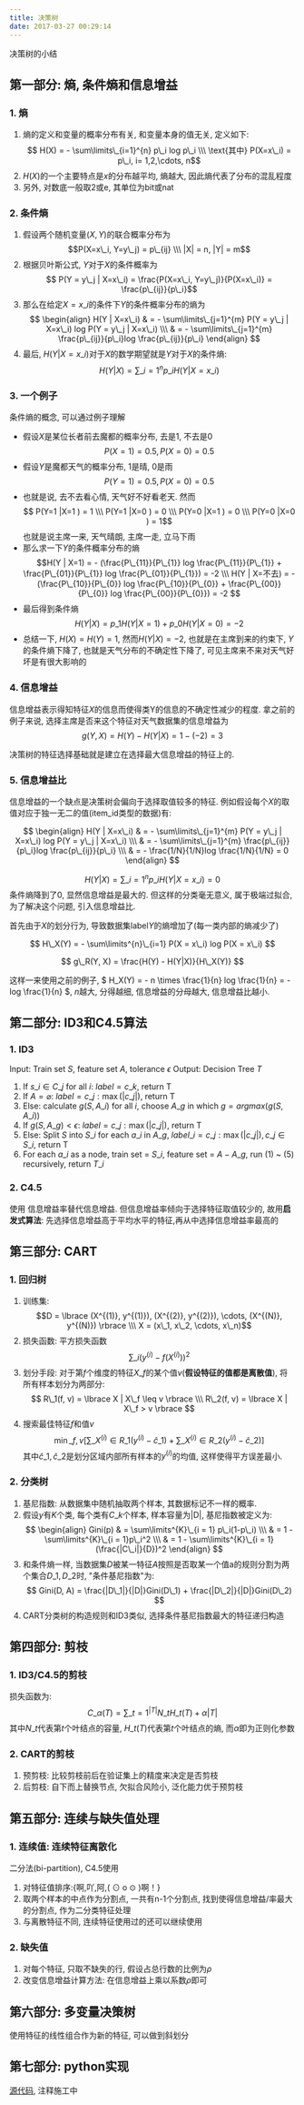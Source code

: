 ```yaml
---
title: 决策树
date: 2017-03-27 00:29:14
---
```


决策树的小结

<!--more-->

## 第一部分: 熵, 条件熵和信息增益

### 1. 熵
1. 熵的定义和变量的概率分布有关, 和变量本身的值无关, 定义如下:
 $$ H(X) = - \sum\limits\_{i=1}^{n} p\_i log p\_i \\\ 
 \text{其中} P(X=x\_i) = p\_i, i= 1,2,\cdots, n$$
2. $H(X)$的一个主要特点是$x$的分布越平均, 熵越大, 因此熵代表了分布的混乱程度
3. 另外, 对数底一般取2或e, 其单位为bit或nat

### 2. 条件熵
1. 假设两个随机变量$(X, Y)$的联合概率分布为$$P(X=x\_i, Y=y\_j) = p\_{ij} \\\ |X| = n, |Y| = m$$
2. 根据贝叶斯公式, $Y$对于$X$的条件概率为$$ P(Y = y\_j | X=x\_i) = \frac{P(X=x\_i, Y=y\_j)}{P(X=x\_i)} = \frac{p\_{ij}}{p\_i}$$
3. 那么在给定$X= x\_i$的条件下$Y$的条件概率分布的熵为
 $$
 \begin{align} 
 H(Y | X=x\_i) & = - \sum\limits\_{j=1}^{m} P(Y = y\_j | X=x\_i) log P(Y = y\_j | X=x\_i) \\\
 & =  - \sum\limits\_{j=1}^{m} \frac{p\_{ij}}{p\_i}log \frac{p\_{ij}}{p\_i}
 \end{align}
 $$
4. 最后, $H(Y | X=x\_i)$对于$X$的数学期望就是$Y$对于$X$的条件熵: 
 $$ H(Y | X) =  \sum\limits\_{i=1}^{n} p\_i H(Y | X=x\_i)$$

### 3. 一个例子
条件熵的概念, 可以通过例子理解

 - 假设$X$是某位长者前去魔都的概率分布, 去是1, 不去是0
 $$P(X=1) = 0.5, P(X=0) = 0.5$$
 - 假设$Y$是魔都天气的概率分布, 1是晴, 0是雨
 $$P(Y=1) = 0.5, P(X=0) = 0.5$$
 - 也就是说, 去不去看心情, 天气好不好看老天. 然而
 $$ P(Y=1 |X=1 ) = 1 \\\ P(Y=1 |X=0 ) = 0 \\\ P(Y=0 |X=1 ) = 0 \\\  P(Y=0 |X=0 ) = 1$$
 也就是说主席一来, 天气晴朗, 主席一走, 立马下雨
 - 那么求一下$Y$的条件概率分布的熵
 $$H(Y | X=1) = - (\frac{P\_{11}}{P\_{1}} log \frac{P\_{11}}{P\_{1}} + \frac{P\_{01}}{P\_{1}} log \frac{P\_{01}}{P\_{1}}) = -2 \\\
 H(Y | X=不去) = - (\frac{P\_{10}}{P\_{0}} log \frac{P\_{10}}{P\_{0}} + \frac{P\_{00}}{P\_{0}} log \frac{P\_{00}}{P\_{0}}) = -2
 $$
 - 最后得到条件熵 $$ H(Y | X) =p\_1 H(Y | X=1) + p\_0H(Y | X=0) = -2$$
 - 总结一下, $H(X) = H(Y) = 1$, 然而$H(Y | X) = -2$, 也就是在主席到来的约束下, $Y$的条件熵下降了, 也就是天气分布的不确定性下降了, 可见主席来不来对天气好坏是有很大影响的

### 4. 信息增益
信息增益表示得知特征$X$的信息而使得类Y的信息的不确定性减少的程度.
拿之前的例子来说, 选择主席是否来这个特征对天气数据集的信息增益为
$$ g(Y, X) = H(Y) - H(Y|X) = 1 - (-2) = 3$$

决策树的特征选择基础就是建立在选择最大信息增益的特征上的.

### 5. 信息增益比

信息增益的一个缺点是决策树会偏向于选择取值较多的特征. 例如假设每个$X$的取值对应于独一无二的值(item\_id类型的数据)有:

$$
\begin{align} 
H(Y | X=x\_i) & = - \sum\limits\_{j=1}^{m} P(Y = y\_j | X=x\_i) log P(Y = y\_j | X=x\_i) \\\
& = - \sum\limits\_{j=1}^{m} \frac{p\_{ij}}{p\_i}log \frac{p\_{ij}}{p\_i} \\\
& = - \frac{1/N}{1/N}log \frac{1/N}{1/N} = 0
\end{align}
$$

$$ H(Y | X) =  \sum\limits\_{i=1}^{n} p\_i H(Y | X=x\_i) = 0 $$
条件熵降到了0, 显然信息增益是最大的. 但这样的分类毫无意义, 属于极端过拟合, 为了解决这个问题, 引入信息增益比.

首先由于$X$的划分行为, 导致数据集label$Y$的熵增加了(每一类内部的熵减少了)

$$ H\_X(Y) = - \sum\limits^{n}\_{i=1} P(X = x\_i) log P(X = x\_i) $$

$$ g\_R(Y, X) = \frac{H(Y) - H(Y|X)}{H\_X(Y)} $$

这样一来使用之前的例子, $ H\_X(Y) = - n \times \frac{1}{n} log \frac{1}{n} = - log \frac{1}{n} $, $n$越大, 分得越细, 信息增益的分母越大, 信息增益比越小.

## 第二部分: ID3和C4.5算法

### 1. ID3
 Input: Train set $S$, feature set $A$, tolerance $\epsilon$
 Output: Decision Tree $T$

1. If $s\_i \in C\_j$ for all $i$: $label = c\_k$, return T 
2. If $A = \varnothing$: $label=c\_j: \max(|c\_j|)$, return T
3. Else: calculate $g(S, A\_i)$ for all $i$, choose $A\_g$ in which $g = argmax(g(S, A\_i))$
4. If $g(S, A\_g) < \epsilon$: $label= c\_j: \max(|c\_j|)$, return T
5.  Else: Split $S$ into $S\_i$ for each $a\_i$ in $A\_g$,  $label\_i= c\_j: \max(|c\_j|), c\_j \in S\_i$, return T
6. For each $a\_i$ as a node, train set = $S\_i$, feature set = $A - A\_g$, run (1) ~ (5) recursively, return $T\_i$

### 2. C4.5
 使用 信息增益率替代信息增益. 但信息增益率倾向于选择特征取值较少的, 故用**启发式算法**: 先选择信息增益高于平均水平的特征,再从中选择信息增益率最高的

## 第三部分: CART

### 1. 回归树

1. 训练集: 
 $$D = \lbrace (X^{(1)}, y^{(1)}), (X^{(2)}, y^{(2)}), \cdots, (X^{(N)}, y^{(N)})  \rbrace \\\ X = (x\_1, x\_2, \cdots, x\_n)$$
2. 损失函数: 平方损失函数
 $$\sum\limits\_i (y^{(i)} - f(X^{(i)}))^2$$
3. 划分手段: 对于第$f$个维度的特征$X\_f$的某个值$v$(**假设特征的值都是离散值**), 将所有样本划分为两部分:
 $$ R\_1(f, v) = \lbrace X | X\_f \leq v  \rbrace \\\ R\_2(f, v) = \lbrace X | X\_f > v  \rbrace $$
4. 搜索最佳特征$f$和值$v$
 $$ \min\limits\_{f, v}[\sum\limits\_{X^{(i)} \in R\_1} (y^{(i)} - \hat c\_1 ) + \sum\limits\_{X^{(i)} \in R\_2} (y^{(i)} - \hat c\_2 )] $$
 其中$\hat c\_1, \hat c\_2$是划分区域内部所有样本的$y^{(i)}$的均值, 这样使得平方误差最小.

### 2. 分类树

1. 基尼指数: 从数据集中随机抽取两个样本, 其数据标记不一样的概率.
2. 假设$y$有$K$个类, 每个类有$C\_k$个样本, 样本容量为|D|, 基尼指数被定义为:
$$ \begin{align}
Gini(p) & = \sum\limits^{K}\_{i = 1} p\_i(1-p\_i)  \\\ 
& = 1 -  \sum\limits^{K}\_{i = 1}p\_i^2 \\\
& = 1 -  \sum\limits^{K}\_{i = 1} (\frac{|C\_i|}{D})^2
\end{align}
$$
3. 和条件熵一样, 当数据集$D$被某一特征$A$按照是否取某一个值a的规则分割为两个集合$D\_1, D\_2$时, "条件基尼指数"为:
$$ Gini(D, A) =  \frac{|D\_1|}{|D|}Gini(D\_1) + \frac{|D\_2|}{|D|}Gini(D\_2) $$
4. CART分类树的构造规则和ID3类似, 选择条件基尼指数最大的特征递归构造

## 第四部分: 剪枝

### 1. ID3/C4.5的剪枝
损失函数为:
$$ C\_{\alpha}(T) = \sum\limits\_{t=1}^{|T|} N\_t H\_t(T) + \alpha|T| $$
其中$N\_t$代表第$t$个叶结点的容量, $H\_t(T)$代表第$t$个叶结点的熵, 而$\alpha$即为正则化参数

### 2. CART的剪枝

1. 预剪枝: 比较剪枝前后在验证集上的精度来决定是否剪枝
2. 后剪枝: 自下而上替换节点, 欠拟合风险小, 泛化能力优于预剪枝

## 第五部分: 连续与缺失值处理
### 1. 连续值: 连续特征离散化
二分法(bi-partition), C4.5使用

1. 对特征值排序:{啊,吖,阿,( ⊙ o ⊙ )啊！}
2. 取两个样本的中点作为分割点, 一共有n-1个分割点, 找到使得信息增益/率最大的分割点, 作为二分类特征处理
3. 与离散特征不同, 连续特征使用过的还可以继续使用

### 2. 缺失值
1. 对每个特征, 只取不缺失的行, 假设占总行数的比例为$\rho$
2. 改变信息增益计算方法: 在信息增益上乘以系数$\rho$即可

## 第六部分: 多变量决策树
使用特征的线性组合作为新的特征, 可以做到斜划分

## 第七部分: python实现

[源代码](https://github.com/shawnau/machine\_learning/tree/master/Decision\_Tree), 注释施工中